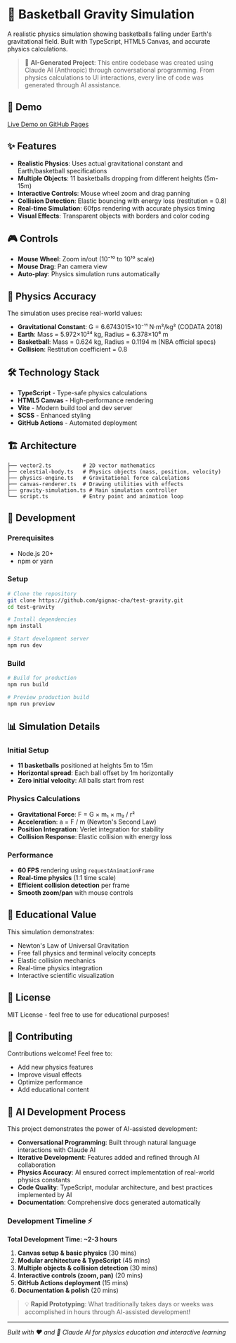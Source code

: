 # 🏀 Basketball Gravity Simulation

A realistic physics simulation showing basketballs falling under Earth's gravitational field. Built with TypeScript, HTML5 Canvas, and accurate physics calculations.

> 🤖 **AI-Generated Project**: This entire codebase was created using Claude AI (Anthropic) through conversational programming. From physics calculations to UI interactions, every line of code was generated through AI assistance.

## 🚀 Demo

[Live Demo on GitHub Pages](https://gignac-cha.github.io/test-gravity/)

## ✨ Features

- **Realistic Physics**: Uses actual gravitational constant and Earth/basketball specifications
- **Multiple Objects**: 11 basketballs dropping from different heights (5m-15m)
- **Interactive Controls**: Mouse wheel zoom and drag panning
- **Collision Detection**: Elastic bouncing with energy loss (restitution = 0.8)
- **Real-time Simulation**: 60fps rendering with accurate physics timing
- **Visual Effects**: Transparent objects with borders and color coding

## 🎮 Controls

- **Mouse Wheel**: Zoom in/out (10⁻¹⁰ to 10¹⁰ scale)
- **Mouse Drag**: Pan camera view
- **Auto-play**: Physics simulation runs automatically

## 🔬 Physics Accuracy

The simulation uses precise real-world values:

- **Gravitational Constant**: G = 6.6743015×10⁻¹¹ N⋅m²/kg² (CODATA 2018)
- **Earth**: Mass = 5.972×10²⁴ kg, Radius = 6.378×10⁶ m
- **Basketball**: Mass = 0.624 kg, Radius = 0.1194 m (NBA official specs)
- **Collision**: Restitution coefficient = 0.8

## 🛠️ Technology Stack

- **TypeScript** - Type-safe physics calculations
- **HTML5 Canvas** - High-performance rendering
- **Vite** - Modern build tool and dev server
- **SCSS** - Enhanced styling
- **GitHub Actions** - Automated deployment

## 🏗️ Architecture

```
├── vector2.ts          # 2D vector mathematics
├── celestial-body.ts   # Physics objects (mass, position, velocity)
├── physics-engine.ts   # Gravitational force calculations
├── canvas-renderer.ts  # Drawing utilities with effects
├── gravity-simulation.ts # Main simulation controller
└── script.ts           # Entry point and animation loop
```

## 🚀 Development

### Prerequisites

- Node.js 20+
- npm or yarn

### Setup

```bash
# Clone the repository
git clone https://github.com/gignac-cha/test-gravity.git
cd test-gravity

# Install dependencies
npm install

# Start development server
npm run dev
```

### Build

```bash
# Build for production
npm run build

# Preview production build
npm run preview
```

## 📊 Simulation Details

### Initial Setup
- **11 basketballs** positioned at heights 5m to 15m
- **Horizontal spread**: Each ball offset by 1m horizontally
- **Zero initial velocity**: All balls start from rest

### Physics Calculations
- **Gravitational Force**: F = G × m₁ × m₂ / r²
- **Acceleration**: a = F / m (Newton's Second Law)
- **Position Integration**: Verlet integration for stability
- **Collision Response**: Elastic collision with energy loss

### Performance
- **60 FPS** rendering using `requestAnimationFrame`
- **Real-time physics** (1:1 time scale)
- **Efficient collision detection** per frame
- **Smooth zoom/pan** with mouse controls

## 🎯 Educational Value

This simulation demonstrates:
- Newton's Law of Universal Gravitation
- Free fall physics and terminal velocity concepts
- Elastic collision mechanics
- Real-time physics integration
- Interactive scientific visualization

## 📝 License

MIT License - feel free to use for educational purposes!

## 🤝 Contributing

Contributions welcome! Feel free to:
- Add new physics features
- Improve visual effects
- Optimize performance
- Add educational content

## 🤖 AI Development Process

This project demonstrates the power of AI-assisted development:

- **Conversational Programming**: Built through natural language interactions with Claude AI
- **Iterative Development**: Features added and refined through AI collaboration  
- **Physics Accuracy**: AI ensured correct implementation of real-world physics constants
- **Code Quality**: TypeScript, modular architecture, and best practices implemented by AI
- **Documentation**: Comprehensive docs generated automatically

### Development Timeline ⚡
**Total Development Time: ~2-3 hours**

1. **Canvas setup & basic physics** (30 mins)
2. **Modular architecture & TypeScript** (45 mins)
3. **Multiple objects & collision detection** (30 mins)
4. **Interactive controls (zoom, pan)** (20 mins)
5. **GitHub Actions deployment** (15 mins)
6. **Documentation & polish** (20 mins)

> 💡 **Rapid Prototyping**: What traditionally takes days or weeks was accomplished in hours through AI-assisted development!

---

*Built with ❤️ and 🤖 Claude AI for physics education and interactive learning*